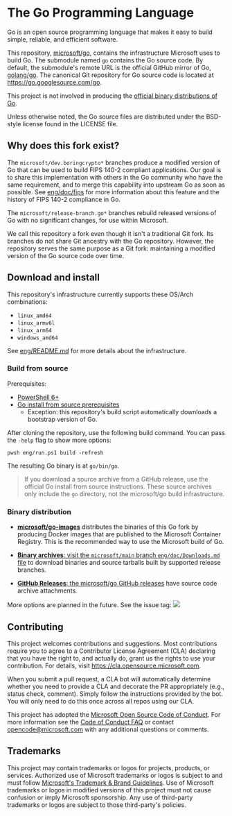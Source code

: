# The Go Programming Language

Go is an open source programming language that makes it easy to build simple,
reliable, and efficient software.

This repository, [microsoft/go](https://github.com/microsoft/go), contains the
infrastructure Microsoft uses to build Go. The submodule named `go` contains the
Go source code. By default, the submodule's remote URL is the official GitHub
mirror of Go, [golang/go](https://github.com/golang/go).  The canonical Git
repository for Go source code is located at https://go.googlesource.com/go.

This project is not involved in producing the [official binary distributions
of Go](https://go.dev/dl/).

Unless otherwise noted, the Go source files are distributed under the
BSD-style license found in the LICENSE file.

## Why does this fork exist?

The `microsoft/dev.boringcrypto*` branches produce a modified version of Go that
can be used to build FIPS 140-2 compliant applications. Our goal is to share
this implementation with others in the Go community who have the same
requirement, and to merge this capability into upstream Go as soon as possible.
See [eng/doc/fips](eng/doc/fips) for more information about this feature and the
history of FIPS 140-2 compliance in Go.

The `microsoft/release-branch.go*` branches rebuild released versions of Go with
no significant changes, for use within Microsoft.

We call this repository a fork even though it isn't a traditional Git fork. Its
branches do not share Git ancestry with the Go repository. However, the
repository serves the same purpose as a Git fork: maintaining a modified version
of the Go source code over time.

## Download and install

This repository's infrastructure currently supports these OS/Arch combinations:

* `linux_amd64`
* `linux_armv6l`
* `linux_arm64`
* `windows_amd64`

See [eng/README.md](eng/README.md) for more details about the infrastructure.

### Build from source

Prerequisites:

* [PowerShell 6+](https://docs.microsoft.com/en-us/powershell/scripting/install/installing-powershell)
* [Go install from source prerequisites](https://go.dev/doc/install/source)
  * Exception: this repository's build script automatically downloads a
    bootstrap version of Go.

After cloning the repository, use the following build command. You can pass the
`-help` flag to show more options:

```
pwsh eng/run.ps1 build -refresh
```

The resulting Go binary is at `go/bin/go`.

> If you download a source archive from a GitHub release, use the official Go
> install from source instructions. These source archives only include the `go`
> directory, not the microsoft/go build infrastructure.

### Binary distribution

* **[microsoft/go-images](https://github.com/microsoft/go-images)** distributes
  the binaries of this Go fork by producing Docker images that are published to
  the Microsoft Container Registry. This is the recommended way to use the
  Microsoft build of Go.

* [**Binary archives**: visit the `microsoft/main` branch `eng/doc/Downloads.md`
  file](https://github.com/microsoft/go/blob/microsoft/main/eng/doc/Downloads.md)
  to download binaries and source tarballs built by supported release branches.

* [**GitHub Releases**: the microsoft/go GitHub
  releases](https://github.com/microsoft/go/releases) have source code archive
  attachments.

More options are planned in the future. See the issue tag:
[![](https://img.shields.io/github/labels/microsoft/go/Area-Release)](https://github.com/microsoft/go/labels/Area-Release)

## Contributing

This project welcomes contributions and suggestions.  Most contributions require you to agree to a
Contributor License Agreement (CLA) declaring that you have the right to, and actually do, grant us
the rights to use your contribution. For details, visit https://cla.opensource.microsoft.com.

When you submit a pull request, a CLA bot will automatically determine whether you need to provide
a CLA and decorate the PR appropriately (e.g., status check, comment). Simply follow the instructions
provided by the bot. You will only need to do this once across all repos using our CLA.

This project has adopted the [Microsoft Open Source Code of Conduct](https://opensource.microsoft.com/codeofconduct/).
For more information see the [Code of Conduct FAQ](https://opensource.microsoft.com/codeofconduct/faq/) or
contact [opencode@microsoft.com](mailto:opencode@microsoft.com) with any additional questions or comments.

## Trademarks

This project may contain trademarks or logos for projects, products, or services. Authorized use of Microsoft 
trademarks or logos is subject to and must follow 
[Microsoft's Trademark & Brand Guidelines](https://www.microsoft.com/en-us/legal/intellectualproperty/trademarks/usage/general).
Use of Microsoft trademarks or logos in modified versions of this project must not cause confusion or imply Microsoft sponsorship.
Any use of third-party trademarks or logos are subject to those third-party's policies.
